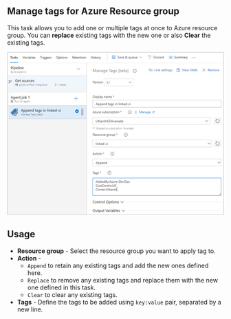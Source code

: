 ## Manage tags for Azure Resource group

This task allows you to add one or multiple tags at once to Azure resource group. You can **replace** existing tags with the new one or also **Clear** the existing tags. 

![azure-manage-tags](/images/screenshots/azure-manage-tags.png)

## Usage

- **Resource group** - Select the resource group you want to apply tag to.
- **Action** - 
  - `Append` to retain any existing tags and add the new ones defined here.
  - `Replace` to remove any existing tags and replace them with the new one defined in this task.
  - `Clear` to clear any existing tags.
- **Tags** - Define the tags to be added using `key:value` pair, separated by a new line.
